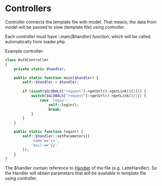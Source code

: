 # Controllers

Controller connects the template file with model. That means, the data from model will be passed to view (template file) using controller.

Each controller must have ::main($handler) function, which will be called automatically from loader.php.

Example controller:

```php
class AuthController
{
    private static $handler;

    public static function main($handler) {
        self::$handler = $handler;
       
        if (isset($GLOBALS["request"]->getUrl()->getLink()[1])) {
            switch($GLOBALS["request"]->getUrl()->getLink()[1]) {
                case 'login':
                    self::login();  
                    break;
            }
        }
    }

    public static function login() {
        self::$handler::setParameters([
            'name'=>'xx',
            'mail'=>'yy'
        ]);
    }
}

```

The $handler contain reference to [Handler](https://panx.eu/docs/handlers) of the file (e.g. LatteHandler). So the Handler will obtain parameters that will be available in template file using controller.